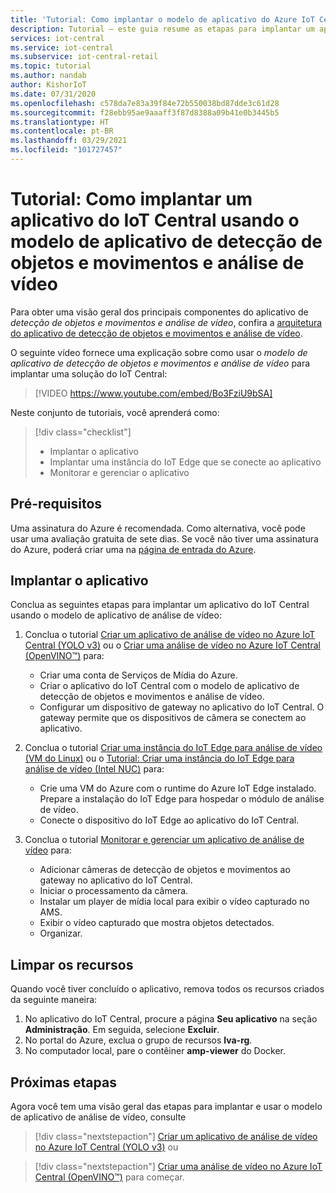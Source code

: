 ```yaml
---
title: 'Tutorial: Como implantar o modelo de aplicativo do Azure IoT Central de detecção de objetos e movimentos e análise de vídeo'
description: Tutorial – este guia resume as etapas para implantar um aplicativo do Azure IoT Central usando o modelo de aplicativo de detecção de objetos e movimentos e análise de vídeo.
services: iot-central
ms.service: iot-central
ms.subservice: iot-central-retail
ms.topic: tutorial
ms.author: nandab
author: KishorIoT
ms.date: 07/31/2020
ms.openlocfilehash: c578da7e83a39f84e72b550038bd87dde3c61d28
ms.sourcegitcommit: f28ebb95ae9aaaff3f87d8388a09b41e0b3445b5
ms.translationtype: HT
ms.contentlocale: pt-BR
ms.lasthandoff: 03/29/2021
ms.locfileid: "101727457"
---
```

# <a name="tutorial-how-to-deploy-an-iot-central-application-using-the-video-analytics---object-and-motion-detection-application-template"></a>Tutorial: Como implantar um aplicativo do IoT Central usando o modelo de aplicativo de detecção de objetos e movimentos e análise de vídeo

Para obter uma visão geral dos principais componentes do aplicativo de *detecção de objetos e movimentos e análise de vídeo*, confira a [arquitetura do aplicativo de detecção de objetos e movimentos e análise de vídeo](architecture-video-analytics.md).

O seguinte vídeo fornece uma explicação sobre como usar o _modelo de aplicativo de detecção de objetos e movimentos e análise de vídeo_ para implantar uma solução do IoT Central:

> [!VIDEO https://www.youtube.com/embed/Bo3FziU9bSA]

Neste conjunto de tutoriais, você aprenderá como:

> [!div class="checklist"]
> * Implantar o aplicativo
> * Implantar uma instância do IoT Edge que se conecte ao aplicativo
> * Monitorar e gerenciar o aplicativo

## <a name="prerequisites"></a>Pré-requisitos

Uma assinatura do Azure é recomendada. Como alternativa, você pode usar uma avaliação gratuita de sete dias. Se você não tiver uma assinatura do Azure, poderá criar uma na [página de entrada do Azure](https://aka.ms/createazuresubscription).

## <a name="deploy-the-application"></a>Implantar o aplicativo

Conclua as seguintes etapas para implantar um aplicativo do IoT Central usando o modelo de aplicativo de análise de vídeo:

1. Conclua o tutorial [Criar um aplicativo de análise de vídeo no Azure IoT Central (YOLO v3)](tutorial-video-analytics-create-app-yolo-v3.md) ou o [Criar uma análise de vídeo no Azure IoT Central (OpenVINO&trade;)](tutorial-video-analytics-create-app-openvino.md) para:
    - Criar uma conta de Serviços de Mídia do Azure.
    - Criar o aplicativo do IoT Central com o modelo de aplicativo de detecção de objetos e movimentos e análise de vídeo.
    - Configurar um dispositivo de gateway no aplicativo do IoT Central. O gateway permite que os dispositivos de câmera se conectem ao aplicativo.

1. Conclua o tutorial [Criar uma instância do IoT Edge para análise de vídeo (VM do Linux)](tutorial-video-analytics-iot-edge-vm.md) ou o [Tutorial: Criar uma instância do IoT Edge para análise de vídeo (Intel NUC)](tutorial-video-analytics-iot-edge-nuc.md) para:
    - Crie uma VM do Azure com o runtime do Azure IoT Edge instalado. Prepare a instalação do IoT Edge para hospedar o módulo de análise de vídeo.
    - Conecte o dispositivo do IoT Edge ao aplicativo do IoT Central.

1. Conclua o tutorial [Monitorar e gerenciar um aplicativo de análise de vídeo](tutorial-video-analytics-manage.md) para:
    - Adicionar câmeras de detecção de objetos e movimentos ao gateway no aplicativo do IoT Central.
    - Iniciar o processamento da câmera.
    - Instalar um player de mídia local para exibir o vídeo capturado no AMS.
    - Exibir o vídeo capturado que mostra objetos detectados.
    - Organizar.

## <a name="clean-up-resources"></a>Limpar os recursos

Quando você tiver concluído o aplicativo, remova todos os recursos criados da seguinte maneira:

1. No aplicativo do IoT Central, procure a página **Seu aplicativo** na seção **Administração**. Em seguida, selecione **Excluir**.
1. No portal do Azure, exclua o grupo de recursos **lva-rg**.
1. No computador local, pare o contêiner **amp-viewer** do Docker.

## <a name="next-steps"></a>Próximas etapas

Agora você tem uma visão geral das etapas para implantar e usar o modelo de aplicativo de análise de vídeo, consulte

> [!div class="nextstepaction"]
> [Criar um aplicativo de análise de vídeo no Azure IoT Central (YOLO v3)](tutorial-video-analytics-create-app-yolo-v3.md) ou

> [!div class="nextstepaction"]
> [Criar uma análise de vídeo no Azure IoT Central (OpenVINO&trade;)](tutorial-video-analytics-create-app-openvino.md) para começar.